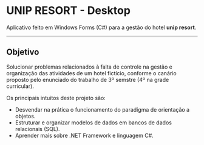 # UNIP RESORT - Desktop
  
Aplicativo feito em Windows Forms (C#) para a gestão do hotel **unip resort**.

- - -

## Objetivo

Solucionar problemas relacionados à falta de controle na gestão e organização das atividades de um hotel fictício, conforme o canário proposto pelo enunciado do trabalho de 3º semstre (4º na grade curricular).

Os principais intuitos deste projeto são:

- Desvendar na prática o funcionamento do paradigma de orientação a objetos.
- Estruturar e organizar modelos de dados em bancos de dados relacionais (SQL).
- Aprender mais sobre .NET Framework e linguagem C#.
